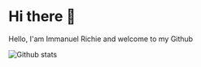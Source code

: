 # Hi there 👋
Hello, I'am Immanuel Richie and welcome to my Github

<!--
**Richie-Z/Richie-Z** is a ✨ _special_ ✨ repository because its `README.md` (this file) appears on your GitHub profile.

Here are some ideas to get you started:

- 🔭 I’m currently working on
- 🌱 I’m currently learning ...
- 👯 I’m looking to collaborate on ...
- 🤔 I’m looking for help with ...
- 💬 Ask me about ...
- 📫 How to reach me: ...
- 😄 Pronouns: ...
- ⚡ Fun fact: ...
-->

![Github stats](https://github-readme-stats.vercel.app/api?username=Richie-Z&show_icons=true&theme=gotham)
<!-- <img src="https://github-readme-stats.vercel.app/api/top-langs/?username=Richie-Z&theme=vue"> -->
